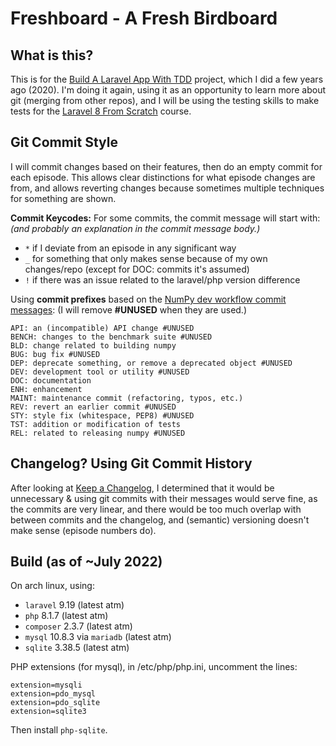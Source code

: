 # Freshboard - A Fresh Birdboard
## What is this?
This is for the [Build A Laravel App With TDD](https://laracasts.com/series/build-a-laravel-app-with-tdd) project, which I did a few years ago (2020).  I'm doing it again, using it as an opportunity to learn more about git (merging from other repos), and I will be using the testing skills to make tests for the [Laravel 8 From Scratch](https://laracasts.com/series/laravel-8-from-scratch) course.

## Git Commit Style
I will commit changes based on their features, then do an empty commit for each episode.  This allows clear distinctions for what episode changes are from, and allows reverting changes because sometimes multiple techniques for something are shown.

**Commit Keycodes:** For some commits, the commit message will start with:  *(and probably an explanation in the commit message body.)*

- `*` if I deviate from an episode in any significant way
- `_` for something that only makes sense because of my own changes/repo (except for DOC: commits it's assumed)
- `!` if there was an issue related to the laravel/php version difference

Using **commit prefixes** based on the [NumPy dev workflow commit messages](https://numpy.org/doc/1.14/dev/gitwash/development_workflow.html#writing-the-commit-message):
(I will remove **#UNUSED** when they are used.)
```
API: an (incompatible) API change #UNUSED
BENCH: changes to the benchmark suite #UNUSED
BLD: change related to building numpy
BUG: bug fix #UNUSED
DEP: deprecate something, or remove a deprecated object #UNUSED
DEV: development tool or utility #UNUSED
DOC: documentation
ENH: enhancement
MAINT: maintenance commit (refactoring, typos, etc.)
REV: revert an earlier commit #UNUSED
STY: style fix (whitespace, PEP8) #UNUSED
TST: addition or modification of tests
REL: related to releasing numpy #UNUSED
```

## Changelog?  Using Git Commit History
After looking at [Keep a Changelog](https://keepachangelog.com/en/1.0.0/), I determined that it would be unnecessary & using git commits with their messages would serve fine, as the commits are very linear, and there would be too much overlap with between commits and the changelog, and (semantic) versioning doesn't make sense (episode numbers do).

## Build (as of ~July 2022)
On arch linux, using:

- `laravel` 9.19 (latest atm)
- `php` 8.1.7 (latest atm)
- `composer` 2.3.7 (latest atm)
- `mysql` 10.8.3 via `mariadb` (latest atm)
- `sqlite` 3.38.5 (latest atm)

PHP extensions (for mysql), in /etc/php/php.ini, uncomment the lines:
```
extension=mysqli
extension=pdo_mysql
extension=pdo_sqlite
extension=sqlite3
```
Then install `php-sqlite`.
